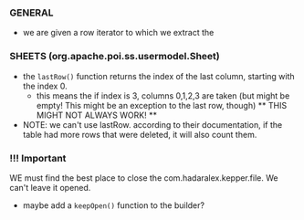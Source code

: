 ### GENERAL 
- we are given a row iterator to which we extract the 

### SHEETS (org.apache.poi.ss.usermodel.Sheet)

- the `lastRow()` function returns the index of the last column, starting with the index 0.
    - this means the if index is 3, columns 0,1,2,3 are taken (but might be empty! This might be an exception to the
      last row, though) ** THIS MIGHT NOT ALWAYS WORK! **
- NOTE: we can't use lastRow. according to their documentation, if the table had more
    rows that were deleted, it will also count them.

### !!! Important

WE must find the best place to close the com.hadaralex.kepper.file. We can't leave it opened.
 - maybe add a `keepOpen()` function to the builder?